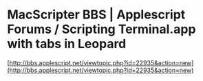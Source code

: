 <!--
id: 18699243
link: http://tumblr.atmos.org/post/18699243/macscripter-bbs-applescript-forums-scripting
slug: macscripter-bbs-applescript-forums-scripting
date: Wed Nov 07 2007 13:38:31 GMT-0800 (PST)
publish: 2007-11-07
tags: 
title: MacScripter BBS | Applescript Forums / Scripting Terminal.app with tabs in Leopard
-->


MacScripter BBS | Applescript Forums / Scripting Terminal.app with tabs in Leopard
==================================================================================

[http://bbs.applescript.net/viewtopic.php?id=22935&action=new](http://bbs.applescript.net/viewtopic.php?id=22935&action=new)

